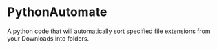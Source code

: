 # PythonAutomate
A python code that will automatically sort specified file extensions from your Downloads into folders.
